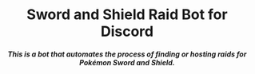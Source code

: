 
<h1 align="center">Sword and Shield Raid Bot for Discord</h1>

<h5 align="center">This is a bot that automates the process of finding or hosting raids for Pokémon Sword and Shield.</h5>
